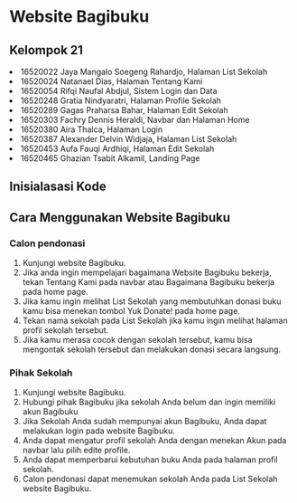 <h1>Website Bagibuku</h1>
<h2>Kelompok 21</h2>
<li>16520022 Jaya Mangalo Soegeng Rahardjo, Halaman List Sekolah</li>
<li>16520024 Natanael Dias, Halaman Tentang Kami</li>
<li>16520054 Rifqi Naufal Abdjul, Sistem Login dan Data</li>
<li>16520248 Gratia Nindyaratri, Halaman Profile Sekolah</li>
<li>16520289 Gagas Praharsa Bahar, Halaman Edit Sekolah</li>
<li>16520303 Fachry Dennis Heraldi, Navbar dan Halaman Home</li>
<li>16520380 Aira Thalca, Halaman Login </li>
<li>16520387 Alexander Delvin Widjaja, Halaman List Sekolah</li>
<li>16520453 Aufa Fauqi Ardhiqi, Halaman Edit Sekolah</li>
<li>16520465 Ghazian Tsabit Alkamil, Landing Page</li>

<h2>Inisialasasi Kode</h2>
<ol>
  <li?1. Install Node.js</li>
  <li?2. Clone Repository</li>
  <li?3. Di terminal, ketik "npm install"</li>
  <li?4. Di terminal, ketik "npm start"</li>
</ol>  
<h2>Cara Menggunakan Website Bagibuku</h2> 
<h3>Calon pendonasi</h3>
<ol>
  <li>Kunjungi website Bagibuku.</li>
  <li>Jika anda ingin mempelajari bagaimana Website Bagibuku bekerja, tekan Tentang Kami pada navbar atau Bagaimana Bagibuku bekerja pada home page.</li>
  <li>Jika kamu ingin melihat List Sekolah yang membutuhkan donasi buku kamu bisa menekan tombol Yuk Donate! pada home page.</li>
  <li>Tekan nama sekolah pada List Sekolah jika kamu ingin melihat halaman profil sekolah tersebut.</li>
  <li>Jika kamu merasa cocok dengan sekolah tersebut, kamu bisa mengontak sekolah tersebut dan melakukan donasi secara langsung.</li>
</ol>
<h3>Pihak Sekolah</h3>
<ol>
  <li>Kunjungi website Bagibuku.
  <li>Hubungi pihak Bagibuku jika sekolah Anda belum dan ingin memiliki akun Bagibuku
  <li>Jika Sekolah Anda sudah mempunyai akun Bagibuku, Anda dapat melakukan login pada website Bagibuku.
  <li>Anda dapat mengatur profil sekolah Anda dengan menekan Akun pada navbar lalu pilih edite profile.
  <li>Anda dapat memperbarui kebutuhan buku Anda pada halaman profil sekolah.
  <li>Calon pendonasi dapat menemukan sekolah Anda pada List Sekolah website Bagibuku.
</ol>

